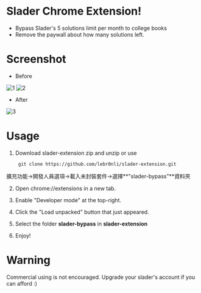 

# Slader Chrome Extension!

* Bypass Slader's 5 solutions limit per month to college books 
* Remove the paywall about how many solutions left.


# Screenshot

* Before

![1](https://raw.githubusercontent.com/lebr0nli/slader-extension/main/sample/before1.png)
![2](https://raw.githubusercontent.com/lebr0nli/slader-extension/main/sample/before2.png)

* After

![3](https://raw.githubusercontent.com/lebr0nli/slader-extension/main/sample/after.png)

# Usage

1. Download slader-extension zip and unzip or use

		git clone https://github.com/lebr0nli/slader-extension.git

擴充功能->開發人員選項->載入未封裝套件->選擇**"slader-bypass"**資料夾

2. Open chrome://extensions in a new tab.

3. Enable "Developer mode" at the top-right.

4. Click the "Load unpacked" button that just appeared.

5. Select the folder **slader-bypass** in **slader-extension**

6. Enjoy!

# Warning

Commercial using is not encouraged.
Upgrade your slader's account if you can afford :)
